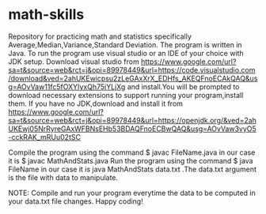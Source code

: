 # math-skills

Repository for practicing math and statistics specifically Average,Median,Variance,Standard Deviation.
The program is written in Java.
To run the program use visual studio or an IDE of your choice with JDK setup.
Download visual studio from https://www.google.com/url?sa=t&source=web&rct=j&opi=89978449&url=https://code.visualstudio.com/download&ved=2ahUKEwicpsu2zLeGAxXrX_EDHfs_AKEQFnoECAkQAQ&usg=AOvVaw11fc5fOXYIyxQh75jYLjXg  and install.You will be prompted to download necessary extensions to support running your program,install them. 
If you have no JDK,download and install it from https://www.google.com/url?sa=t&source=web&rct=j&opi=89978449&url=https://openjdk.org/&ved=2ahUKEwj05NrRyreGAxWFBNsEHb53BDAQFnoECBwQAQ&usg=AOvVaw3vyO5-cckRAK_mRUu02tSC

Compile the program using the command $ javac FileName.java  in our case it is  $ javac MathAndStats.java
Run the program using the command $ java FileName in our case it is java MathAndStats data.txt .The data.txt argument is the file with data to manipulate.

NOTE: Compile and run your program everytime the data to be computed in your data.txt file changes.
Happy coding!








